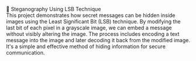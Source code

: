 🔐 Steganography Using LSB Technique
<br>
This project demonstrates how secret messages can be hidden inside images using the Least Significant Bit (LSB) technique. By modifying the last bit of each pixel in a grayscale image, we can embed a message without visibly altering the image. The process includes encoding a text message into the image and later decoding it back from the modified image. It's a simple and effective method of hiding information for secure communication.

